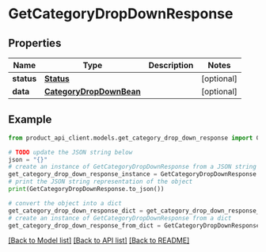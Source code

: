 # GetCategoryDropDownResponse


## Properties

Name | Type | Description | Notes
------------ | ------------- | ------------- | -------------
**status** | [**Status**](Status.md) |  | [optional] 
**data** | [**CategoryDropDownBean**](CategoryDropDownBean.md) |  | [optional] 

## Example

```python
from product_api_client.models.get_category_drop_down_response import GetCategoryDropDownResponse

# TODO update the JSON string below
json = "{}"
# create an instance of GetCategoryDropDownResponse from a JSON string
get_category_drop_down_response_instance = GetCategoryDropDownResponse.from_json(json)
# print the JSON string representation of the object
print(GetCategoryDropDownResponse.to_json())

# convert the object into a dict
get_category_drop_down_response_dict = get_category_drop_down_response_instance.to_dict()
# create an instance of GetCategoryDropDownResponse from a dict
get_category_drop_down_response_from_dict = GetCategoryDropDownResponse.from_dict(get_category_drop_down_response_dict)
```
[[Back to Model list]](../README.md#documentation-for-models) [[Back to API list]](../README.md#documentation-for-api-endpoints) [[Back to README]](../README.md)


